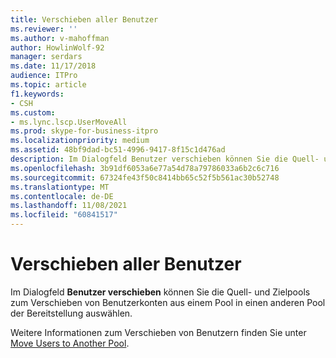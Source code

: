 ```yaml
---
title: Verschieben aller Benutzer
ms.reviewer: ''
ms.author: v-mahoffman
author: HowlinWolf-92
manager: serdars
ms.date: 11/17/2018
audience: ITPro
ms.topic: article
f1.keywords:
- CSH
ms.custom:
- ms.lync.lscp.UserMoveAll
ms.prod: skype-for-business-itpro
ms.localizationpriority: medium
ms.assetid: 48bf9dad-bc51-4996-9417-8f15c1d476ad
description: Im Dialogfeld Benutzer verschieben können Sie die Quell- und Zielpools zum Verschieben von Benutzerkonten aus einem Pool in einen anderen Pool der Bereitstellung auswählen.
ms.openlocfilehash: 3b91df6053a6e77a54d78a79786033a6b2c6c716
ms.sourcegitcommit: 67324fe43f50c8414bb65c52f5b561ac30b52748
ms.translationtype: MT
ms.contentlocale: de-DE
ms.lasthandoff: 11/08/2021
ms.locfileid: "60841517"
---
```

# <a name="move-all-users"></a>Verschieben aller Benutzer

Im Dialogfeld **Benutzer verschieben** können Sie die Quell- und Zielpools zum Verschieben von Benutzerkonten aus einem Pool in einen anderen Pool der Bereitstellung auswählen.

Weitere Informationen zum Verschieben von Benutzern finden Sie unter [Move Users to Another Pool](/previous-versions/office/lync-server-2013/lync-server-2013-move-users-to-another-pool).